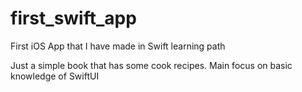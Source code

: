 # first_swift_app
First iOS App that I have made in Swift learning path

Just a simple book that has some cook recipes. Main focus on basic knowledge of SwiftUI
